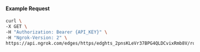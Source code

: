 <!-- Code generated for API Clients. DO NOT EDIT. -->

#### Example Request

```bash
curl \
-X GET \
-H "Authorization: Bearer {API_KEY}" \
-H "Ngrok-Version: 2" \
https://api.ngrok.com/edges/https/edghts_2pnsKLeVr37BPG4QLDCvixRmb8V/routes/edghtsrt_2pnsKL0QDmvfMZuL9Xf4xf0hVUF/request_headers
```
